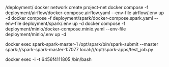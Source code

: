 /deployment/
docker network create project-net
docker compose -f deployment/airflow/docker-compose.airflow.yaml --env-file airflow/.env up -d
docker compose -f deployment/spark/docker-compose.spark.yaml --env-file deployment/spark/.env up -d
docker compose -f deployment/minio/docker-compose.minio.yaml --env-file deployment/minio/.env up -d

docker exec spark-spark-master-1 /opt/spark/bin/spark-submit --master spark://spark-spark-master-1:7077 local:///opt/spark-apps/test_job.py

docker exec -i -t 6456f4111805 /bin/bash   

